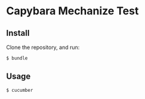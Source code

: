 Capybara Mechanize Test
==================================================

Install
--------------------------------------------------

Clone the repository, and run:

    $ bundle


Usage
--------------------------------------------------

    $ cucumber
